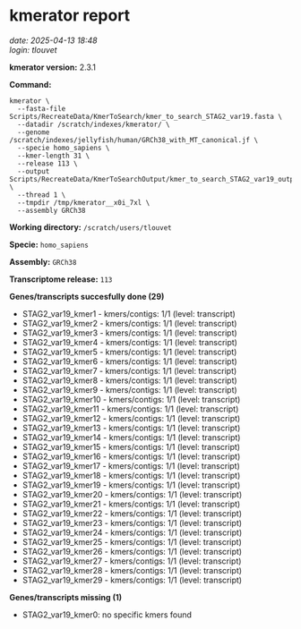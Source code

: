 # kmerator report
*date: 2025-04-13 18:48*  
*login: tlouvet*

**kmerator version:** 2.3.1

**Command:**

```
kmerator \
  --fasta-file Scripts/RecreateData/KmerToSearch/kmer_to_search_STAG2_var19.fasta \
  --datadir /scratch/indexes/kmerator/ \
  --genome /scratch/indexes/jellyfish/human/GRCh38_with_MT_canonical.jf \
  --specie homo_sapiens \
  --kmer-length 31 \
  --release 113 \
  --output Scripts/RecreateData/KmerToSearchOutput/kmer_to_search_STAG2_var19_output \
  --thread 1 \
  --tmpdir /tmp/kmerator__x0i_7xl \
  --assembly GRCh38
```

**Working directory:** `/scratch/users/tlouvet`

**Specie:** `homo_sapiens`

**Assembly:** `GRCh38`

**Transcriptome release:** `113`

**Genes/transcripts succesfully done (29)**

- STAG2_var19_kmer1 - kmers/contigs: 1/1 (level: transcript)
- STAG2_var19_kmer2 - kmers/contigs: 1/1 (level: transcript)
- STAG2_var19_kmer3 - kmers/contigs: 1/1 (level: transcript)
- STAG2_var19_kmer4 - kmers/contigs: 1/1 (level: transcript)
- STAG2_var19_kmer5 - kmers/contigs: 1/1 (level: transcript)
- STAG2_var19_kmer6 - kmers/contigs: 1/1 (level: transcript)
- STAG2_var19_kmer7 - kmers/contigs: 1/1 (level: transcript)
- STAG2_var19_kmer8 - kmers/contigs: 1/1 (level: transcript)
- STAG2_var19_kmer9 - kmers/contigs: 1/1 (level: transcript)
- STAG2_var19_kmer10 - kmers/contigs: 1/1 (level: transcript)
- STAG2_var19_kmer11 - kmers/contigs: 1/1 (level: transcript)
- STAG2_var19_kmer12 - kmers/contigs: 1/1 (level: transcript)
- STAG2_var19_kmer13 - kmers/contigs: 1/1 (level: transcript)
- STAG2_var19_kmer14 - kmers/contigs: 1/1 (level: transcript)
- STAG2_var19_kmer15 - kmers/contigs: 1/1 (level: transcript)
- STAG2_var19_kmer16 - kmers/contigs: 1/1 (level: transcript)
- STAG2_var19_kmer17 - kmers/contigs: 1/1 (level: transcript)
- STAG2_var19_kmer18 - kmers/contigs: 1/1 (level: transcript)
- STAG2_var19_kmer19 - kmers/contigs: 1/1 (level: transcript)
- STAG2_var19_kmer20 - kmers/contigs: 1/1 (level: transcript)
- STAG2_var19_kmer21 - kmers/contigs: 1/1 (level: transcript)
- STAG2_var19_kmer22 - kmers/contigs: 1/1 (level: transcript)
- STAG2_var19_kmer23 - kmers/contigs: 1/1 (level: transcript)
- STAG2_var19_kmer24 - kmers/contigs: 1/1 (level: transcript)
- STAG2_var19_kmer25 - kmers/contigs: 1/1 (level: transcript)
- STAG2_var19_kmer26 - kmers/contigs: 1/1 (level: transcript)
- STAG2_var19_kmer27 - kmers/contigs: 1/1 (level: transcript)
- STAG2_var19_kmer28 - kmers/contigs: 1/1 (level: transcript)
- STAG2_var19_kmer29 - kmers/contigs: 1/1 (level: transcript)


**Genes/transcripts missing (1)**

- STAG2_var19_kmer0: no specific kmers found
